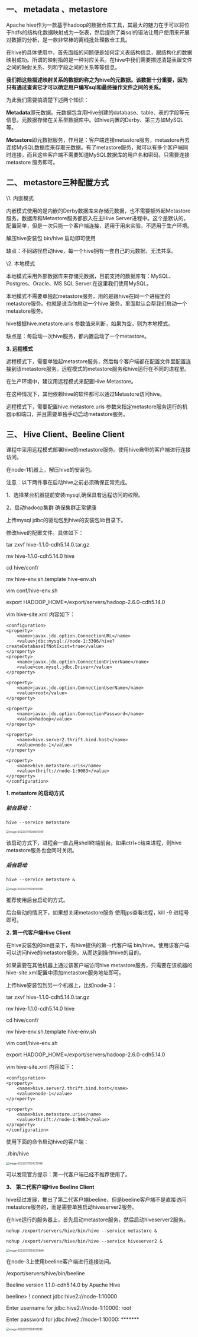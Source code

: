 ## **一、 metadata 、metastore**

Apache hive作为一款基于hadoop的数据仓库工具，其最大的魅力在于可以将位于hdfs的结构化数据映射成为一张表，然后提供了类sql的语法让用户使用来开展对数据的分析，是一款非常棒的离线批处理数仓工具。

在hive的具体使用中，首先面临的问题便是如何定义表结构信息，跟结构化的数据映射成功。所谓的映射指的是一种对应关系。在hive中我们需要描述清楚表跟文件之间的映射关系、列和字段之间的关系等等信息。

**我们把这些描述映射关系的数据的称之为hive的元数据。该数据十分重要，因为只有通过查询它才可以确定用户编写sql和最终操作文件之间的关系。**



为此我们需要搞清楚下述两个知识：

**Metadata**即元数据。元数据包含用Hive创建的database、table、表的字段等元信息。元数据存储在关系型数据库中。如hive内置的Derby、第三方如MySQL等。

**Metastore**即元数据服务，作用是：客户端连接metastore服务，metastore再去连接MySQL数据库来存取元数据。有了metastore服务，就可以有多个客户端同时连接，而且这些客户端不需要知道MySQL数据库的用户名和密码，只需要连接metastore 服务即可。

## **二、 metastore三种配置方式**

\1. 内嵌模式

内嵌模式使用的是内嵌的Derby数据库来存储元数据，也不需要额外起Metastore服务。数据库和Metastore服务都嵌入在主Hive Server进程中。这个是默认的，配置简单，但是一次只能一个客户端连接，适用于用来实验，不适用于生产环境。

解压hive安装包 bin/hive 启动即可使用

缺点：不同路径启动hive，每一个hive拥有一套自己的元数据，无法共享。

\2. 本地模式

本地模式采用外部数据库来存储元数据，目前支持的数据库有：MySQL、Postgres、Oracle、MS SQL Server.在这里我们使用MySQL。

本地模式不需要单独起metastore服务，用的是跟hive在同一个进程里的metastore服务。也就是说当你启动一个hive 服务，里面默认会帮我们启动一个metastore服务。

hive根据hive.metastore.uris 参数值来判断，如果为空，则为本地模式。

缺点是：每启动一次hive服务，都内置启动了一个metastore。

**3. 远程模式**

远程模式下，需要单独起metastore服务，然后每个客户端都在配置文件里配置连接到该metastore服务。远程模式的metastore服务和hive运行在不同的进程里。

在生产环境中，建议用远程模式来配置Hive Metastore。

在这种情况下，其他依赖hive的软件都可以通过Metastore访问hive。

远程模式下，需要配置hive.metastore.uris 参数来指定metastore服务运行的机器ip和端口，并且需要单独手动启动metastore服务。



## **三、 Hive Client、Beeline Client**

课程中采用远程模式部署hive的metastore服务。使用hive自带的客户端进行连接访问。

在node-1机器上，解压hive的安装包。

注意：以下两件事在启动hive之前必须确保正常完成。

1、选择某台机器提前安装mysql,确保具有远程访问的权限。

2、启动hadoop集群 确保集群正常健康

上传mysql jdbc的驱动包到hive的安装包lib目录下。

修改hive的配置文件。具体如下：

tar zxvf hive-1.1.0-cdh5.14.0.tar.gz

mv hive-1.1.0-cdh5.14.0 hive

cd hive/conf/

mv hive-env.sh.template hive-env.sh

vim conf/hive-env.sh

export HADOOP_HOME=/export/servers/hadoop-2.6.0-cdh5.14.0

vim hive-site.xml 内容如下：

```
<configuration>
<property>
    <name>javax.jdo.option.ConnectionURL</name>
    <value>jdbc:mysql://node-1:3306/hive?createDatabaseIfNotExist=true</value>
</property>
<property>
    <name>javax.jdo.option.ConnectionDriverName</name>
    <value>com.mysql.jdbc.Driver</value>
</property>
 
<property>
    <name>javax.jdo.option.ConnectionUserName</name>
    <value>root</value>
</property>
 
<property>
    <name>javax.jdo.option.ConnectionPassword</name>
    <value>hadoop</value>
</property>
 
<property>
    <name>hive.server2.thrift.bind.host</name>
    <value>node-1</value>
</property>
 
<property>
    <name>hive.metastore.uris</name>
    <value>thrift://node-1:9083</value>
</property>
</configuration>
```

**1. metastore 的启动方式**

##### 前台启动：

```
hive --service metastore
```



<img src="/Users/zyw/Library/Application Support/typora-user-images/image-20220315124005397.png" alt="image-20220315124005397" style="zoom:50%;" />

该启动方式下，进程会一直占用shell终端前台。如果ctrl+c结束进程，则hive metastore服务也会同时关闭。

##### 后台启动

```
hive --service metastore &
```

<img src="/Users/zyw/Library/Application Support/typora-user-images/image-20220315124110299.png" alt="image-20220315124110299" style="zoom:50%;" />

推荐使用后台启动的方式。

后台启动的情况下，如果想关闭metastore服务 使用jps查看进程，kill -9 进程号即可。



**2. 第一代客户端Hive Client**

在hive安装包的bin目录下，有hive提供的第一代客户端 bin/hive。使用该客户端可以访问hive的metastore服务。从而达到操作hive的目的。

如果需要在其他机器上通过该客户端访问hive metastore服务，只需要在该机器的hive-site.xml配置中添加metastore服务地址即可。

上传hive安装包到另一个机器上，比如node-3：

tar zxvf hive-1.1.0-cdh5.14.0.tar.gz

mv hive-1.1.0-cdh5.14.0 hive

cd hive/conf/

mv hive-env.sh.template hive-env.sh

vim conf/hive-env.sh

export HADOOP_HOME=/export/servers/hadoop-2.6.0-cdh5.14.0

vim hive-site.xml 内容如下：

```
<configuration>
<property>
    <name>hive.server2.thrift.bind.host</name>
    <value>node-1</value>
</property>
 
<property>
    <name>hive.metastore.uris</name>
    <value>thrift://node-1:9083</value>
</property>
</configuration>
```

使用下面的命令启动hive的客户端：

./bin/hive

<img src="/Users/zyw/Library/Application Support/typora-user-images/image-20220315124213186.png" alt="image-20220315124213186" style="zoom:50%;" />

可以发现官方提示：第一代客户端已经不推荐使用了。

**3、 第二代客户端Hive Beeline Client**

hive经过发展，推出了第二代客户端beeline，但是beeline客户端不是直接访问metastore服务的，而是需要单独启动hiveserver2服务。

在hive运行的服务器上，首先启动metastore服务，然后启动hiveserver2服务。

```
nohup /export/servers/hive/bin/hive --service metastore &

nohup /export/servers/hive/bin/hive --service hiveserver2 &
```



<img src="/Users/zyw/Library/Application Support/typora-user-images/image-20220315124255869.png" alt="image-20220315124255869" style="zoom:50%;" />

在node-3上使用beeline客户端进行连接访问。

/export/servers/hive/bin/beeline

Beeline version 1.1.0-cdh5.14.0 by Apache Hive

beeline> ! connect jdbc:hive2://node-1:10000

Enter username for jdbc:hive2://node-1:10000: root

Enter password for jdbc:hive2://node-1:10000: *******

<img src="/Users/zyw/Library/Application Support/typora-user-images/image-20220315124311295.png" alt="image-20220315124311295" style="zoom:50%;" />
